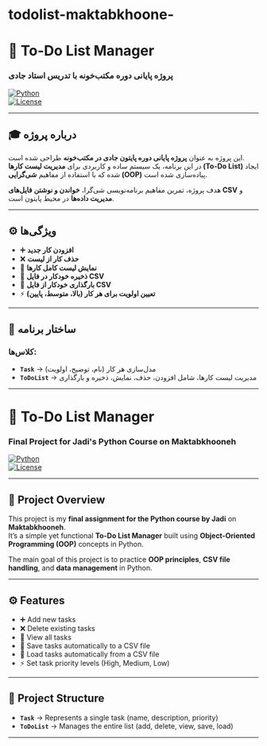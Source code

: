 # todolist-maktabkhoone-
# 📝 To-Do List Manager  
### پروژه پایانی دوره مکتب‌خونه با تدریس استاد جادی  

[![Python](https://img.shields.io/badge/Python-3.x-blue.svg)](https://www.python.org/)  
[![License](https://img.shields.io/badge/License-MIT-green.svg)](LICENSE)  


---

## 🎓 درباره پروژه  
این پروژه به عنوان **پروژه پایانی دوره پایتون جادی در مکتب‌خونه** طراحی شده است.  
در این برنامه، یک سیستم ساده و کاربردی برای **مدیریت لیست کارها (To-Do List)** ایجاد شده که با استفاده از مفاهیم **شی‌گرایی (OOP)** پیاده‌سازی شده است.  

هدف پروژه، تمرین مفاهیم برنامه‌نویسی شی‌گرا، **خواندن و نوشتن فایل‌های CSV** و **مدیریت داده‌ها** در محیط پایتون است.

---

## ⚙️ ویژگی‌ها  
- ➕ **افزودن کار جدید**  
- ❌ **حذف کار از لیست**  
- 👀 **نمایش لیست کامل کارها**  
- 💾 **ذخیره خودکار در فایل CSV**  
- 🔄 **بارگذاری خودکار از فایل CSV**  
- ⚡ **تعیین اولویت برای هر کار (بالا، متوسط، پایین)**  
---

## 🧩 ساختار برنامه  
### کلاس‌ها:
- **`Task`** → مدل‌سازی هر کار (نام، توضیح، اولویت)  
- **`ToDoList`** → مدیریت لیست کارها، شامل افزودن، حذف، نمایش، ذخیره و بارگذاری  

---

# 📝 To-Do List Manager  
### Final Project for Jadi's Python Course on Maktabkhooneh  

[![Python](https://img.shields.io/badge/Python-3.x-blue.svg)](https://www.python.org/)  
[![License](https://img.shields.io/badge/License-MIT-green.svg)](LICENSE)  

---

## 🧾 Project Overview  
This project is my **final assignment for the Python course by Jadi** on **Maktabkhooneh**.  
It’s a simple yet functional **To-Do List Manager** built using **Object-Oriented Programming (OOP)** concepts in Python.

The main goal of this project is to practice **OOP principles**, **CSV file handling**, and **data management** in Python.

---

## ⚙️ Features  
- ➕ Add new tasks  
- ❌ Delete existing tasks  
- 👀 View all tasks  
- 💾 Save tasks automatically to a CSV file  
- 🔄 Load tasks automatically from a CSV file  
- ⚡ Set task priority levels (High, Medium, Low)

---

## 🧩 Project Structure  
- **`Task`** → Represents a single task (name, description, priority)  
- **`ToDoList`** → Manages the entire list (add, delete, view, save, load)

---




